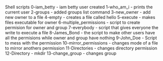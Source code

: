 Shell scripts
0-iam_betty - iam betty user created
1-who_am_i - prints the current user
2-groups - added groups list command
3-new_owner - add new owner to a file
4-empty - creates a file called hello
5-execute - makes files executable for owner
6-multiple_permissions - script to create permision for owner and group
7-everybody - script that gives everyone the write to execute a file
8-James_Bond - the script to make other users have all the permisions while owner and group have nothing
9-John_Doe - Script to mess with the permission
10-mirror_permissions - changes mode of a file to mirror anothers permission
11-Directories - changes directory permission
12-Directory - mkdir
13-change_group - changes group
